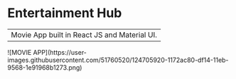 # Entertainment Hub
<table>
<tr>
<td>
  Movie App built in React JS and Material UI.
</td>
</tr>
</table>
![MOVIE APP](https://user-images.githubusercontent.com/51760520/124705920-1172ac80-df14-11eb-9568-1e91968b1273.png)
